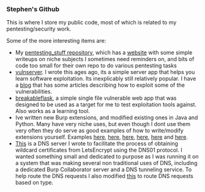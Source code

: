 ### Stephen's Github 

This is where I store my public code, most of which is related to my pentesting/security work.

Some of the more interesting items are:

- My [pentesting_stuff repository](https://github.com/stephenbradshaw/pentesting_stuff), which has a [website](https://stephenbradshaw.github.io/pentesting_stuff/) with some simple writeups on niche subjects I sometimes need reminders on, and bits of code too small for their own repo to do various pentesting tasks
- [vulnserver](https://github.com/stephenbradshaw/vulnserver). I wrote this ages ago, its a simple server app that helps you learn software exploitation. Its inexplicably still relatively popular. I have a [blog](http://www.thegreycorner.com/) that has some articles describing how to exploit some of the vulnerabilities.
- [breakableflask](https://github.com/stephenbradshaw/breakableflask), a simple single file vulnerable web app that was designed to be used as a target for me to test exploitation tools against. Also works as a learning tool.
- Ive written new Burp extensions, and modified existing ones in Java and Python. Many have very niche uses, but even though I dont use them very often they do serve as good examples of how to write/modify extensions yourself. Examples [here](https://github.com/stephenbradshaw/CSIG), [here](https://github.com/stephenbradshaw/burpextensiontemplates), [here](https://github.com/stephenbradshaw/espresso), [here](https://github.com/stephenbradshaw/Burp-Response-Handler), [here](https://github.com/stephenbradshaw/absentis) and [here](https://github.com/stephenbradshaw/pentesting_stuff/blob/master/burp_extensions/saver.py).
- [This](https://github.com/stephenbradshaw/letsencrypt_dns01_server) is a DNS server I wrote to facilitate the process of obtaining wildcard certificates from LetsEncrypt using the DNS01 protocol. I wanted something small and dedicated to purpose as I was running it on a system that was making several non traditional uses of DNS, including a dedicated Burp Collaborator server and a DNS tunneling service. To help route the DNS requests I also modified [this](https://github.com/stephenbradshaw/dns-reverse-proxy) to route DNS requests based on type. 
